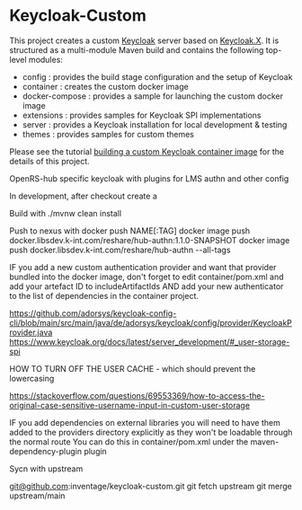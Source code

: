 Keycloak-Custom
===============

This project creates a custom [Keycloak] server based on [Keycloak.X]. It is structured as a multi-module Maven build and contains the following top-level modules:

- config  : provides the build stage configuration and the setup of Keycloak
- container : creates the custom docker image
- docker-compose : provides a sample for launching the custom docker image
- extensions : provides samples for Keycloak SPI implementations
- server : provides a Keycloak installation for local development & testing
- themes : provides samples for custom themes

Please see the tutorial [building a custom Keycloak container image](https://keycloak.ch/keycloak-tutorials/tutorial-custom-keycloak/) for the details of this project.


[Keycloak]: https://keycloak.org
[Keycloak.X]: https://www.keycloak.org/migration/migrating-to-quarkus


OpenRS-hub specific keycloak with plugins for LMS authn and other config


In development, after checkout create a

Build with
./mvnw clean install

Push to nexus with
docker push NAME[:TAG]
docker image push docker.libsdev.k-int.com/reshare/hub-authn:1.1.0-SNAPSHOT
docker image push docker.libsdev.k-int.com/reshare/hub-authn --all-tags



IF you add a new custom authentication provider and want that provider bundled into the docker image, don't forget to edit
container/pom.xml and add your artefact ID to includeArtifactIds AND add your new authenticator to the list of dependencies in the
container project.





https://github.com/adorsys/keycloak-config-cli/blob/main/src/main/java/de/adorsys/keycloak/config/provider/KeycloakProvider.java
https://www.keycloak.org/docs/latest/server_development/#_user-storage-spi



HOW TO TURN OFF THE USER CACHE - which should prevent the lowercasing

https://stackoverflow.com/questions/69553369/how-to-access-the-original-case-sensitive-username-input-in-custom-user-storage



IF you add dependencies on external libraries you will need to have them added to the providers directory explicitly as they won't be loadable through the normal route
You can do this in container/pom.xml under the maven-dependency-plugin plugin

Sycn with upstream

git@github.com:inventage/keycloak-custom.git
git fetch upstream
git merge upstream/main
